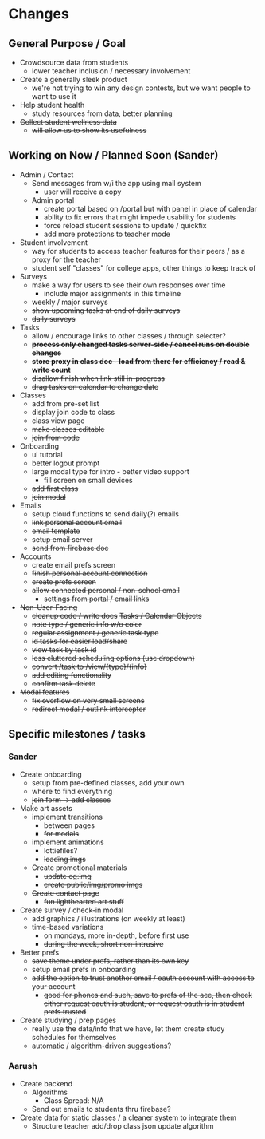 # Changes

## General Purpose / Goal

- Crowdsource data from students
  - lower teacher inclusion / necessary involvement
- Create a generally sleek product
  - we're not trying to win any design contests, but we want people to want to use it
- Help student health
  - study resources from data, better planning
- ~~Collect student wellness data~~
  - ~~will allow us to show its usefulness~~

## Working on Now / Planned Soon (Sander)

- Admin / Contact
  - Send messages from w/i the app using mail system
    - user will receive a copy
  - Admin portal
    - create portal based on /portal but with panel in place of calendar
    - ability to fix errors that might impede usability for students
    - force reload student sessions to update / quickfix
    - add more protections to teacher mode
- Student involvement
  - way for students to access teacher features for their peers / as a proxy for the teacher
  - student self "classes" for college apps, other things to keep track of
- Surveys
  - make a way for users to see their own responses over time
    - include major assignments in this timeline
  - weekly / major surveys
  - ~~show upcoming tasks at end of daily surveys~~
  - ~~daily surveys~~
- Tasks
  - allow / encourage links to other classes / through selecter?
  - ~~**process only changed tasks server-side / cancel runs on double changes**~~
  - ~~**store proxy in class doc - load from there for efficiency / read & write count**~~
  - ~~disallow finish when link still in-progress~~
  - ~~drag tasks on calendar to change date~~
- Classes
  - add from pre-set list
  - display join code to class
  - ~~class view page~~
  - ~~make classes editable~~
  - ~~join from code~~
- Onboarding
  - ui tutorial
  - better logout prompt
  - large modal type for intro - better video support
    - fill screen on small devices
  - ~~add first class~~
  - ~~join modal~~
- Emails
  - setup cloud functions to send daily(?) emails
  - ~~link personal account email~~
  - ~~email template~~
  - ~~setup email server~~
  - ~~send from firebase doc~~
- Accounts
  - create email prefs screen
  - ~~finish personal account connection~~
  - ~~create prefs screen~~
  - ~~allow connected personal / non-school email~~
    - ~~settings from portal / email links~~
- ~~Non-User-Facing~~
  - ~~cleanup code / write docs~~
    ~~Tasks / Calendar Objects~~
  - ~~note type / generic info w/o color~~
  - ~~regular assignment / generic task type~~
  - ~~id tasks for easier load/share~~
  - ~~view task by task id~~
  - ~~less cluttered scheduling options (use dropdown)~~
  - ~~convert /task to /view/{type}/{info}~~
  - ~~add editing functionality~~
  - ~~confirm task delete~~
- ~~Modal features~~
  - ~~fix overflow on very small screens~~
  - ~~redirect modal / outlink interceptor~~

## Specific milestones / tasks

### Sander

- Create onboarding
  - setup from pre-defined classes, add your own
  - where to find everything
  - ~~join form -> add classes~~
- Make art assets
  - implement transitions
    - between pages
    - ~~for modals~~
  - implement animations
    - lottiefiles?
    - ~~loading imgs~~
  - ~~Create promotional materials~~
    - ~~update og:img~~
    - ~~create public/img/promo imgs~~
  - ~~Create contact page~~
    - ~~fun lighthearted art stuff~~
- Create survey / check-in modal
  - add graphics / illustrations (on weekly at least)
  - time-based variations
    - on mondays, more in-depth, before first use
    - ~~during the week, short non-intrusive~~
- Better prefs
  - ~~save theme under prefs, rather than its own key~~
  - setup email prefs in onboarding
  - ~~add the option to trust another email / oauth account with access to your account~~
    - ~~good for phones and such, save to prefs of the acc, then check either request oauth is student, or request oauth is in student prefs.trusted~~
- Create studying / prep pages
  - really use the data/info that we have, let them create study schedules for themselves
  - automatic / algorithm-driven suggestions?

### Aarush

- Create backend
  - Algorithms
    - Class Spread: N/A
  - Send out emails to students thru firebase?
- Create data for static classes / a cleaner system to integrate them
  - Structure teacher add/drop class json update algorithm
